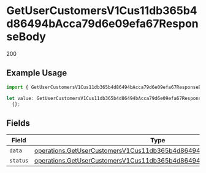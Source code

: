 # GetUserCustomersV1Cus11db365b4d86494bAcca79d6e09efa67ResponseBody

200

## Example Usage

```typescript
import { GetUserCustomersV1Cus11db365b4d86494bAcca79d6e09efa67ResponseBody } from "@dhaba/safepay-ts/models/operations";

let value: GetUserCustomersV1Cus11db365b4d86494bAcca79d6e09efa67ResponseBody =
  {};
```

## Fields

| Field                                                                                                                                                            | Type                                                                                                                                                             | Required                                                                                                                                                         | Description                                                                                                                                                      |
| ---------------------------------------------------------------------------------------------------------------------------------------------------------------- | ---------------------------------------------------------------------------------------------------------------------------------------------------------------- | ---------------------------------------------------------------------------------------------------------------------------------------------------------------- | ---------------------------------------------------------------------------------------------------------------------------------------------------------------- |
| `data`                                                                                                                                                           | [operations.GetUserCustomersV1Cus11db365b4d86494bAcca79d6e09efa67Data](../../models/operations/getusercustomersv1cus11db365b4d86494bacca79d6e09efa67data.md)     | :heavy_minus_sign:                                                                                                                                               | N/A                                                                                                                                                              |
| `status`                                                                                                                                                         | [operations.GetUserCustomersV1Cus11db365b4d86494bAcca79d6e09efa67Status](../../models/operations/getusercustomersv1cus11db365b4d86494bacca79d6e09efa67status.md) | :heavy_minus_sign:                                                                                                                                               | N/A                                                                                                                                                              |